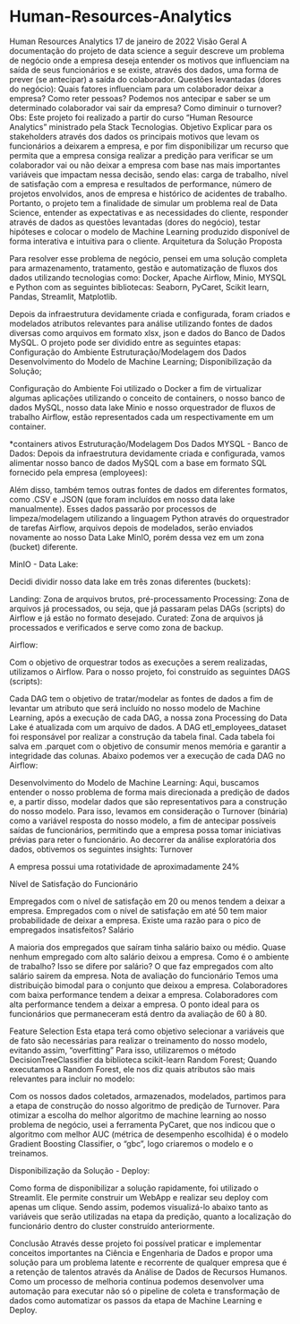 ﻿# Human-Resources-Analytics

Human Resources Analytics
17 de janeiro de 2022
Visão Geral
A documentação do projeto de data science a seguir descreve um problema de negócio onde a empresa deseja entender os motivos que influenciam na saída de seus funcionários e se existe, através dos dados, uma forma de prever (se antecipar) a saída do colaborador.
		Questões levantadas (dores do negócio):
Quais fatores influenciam para um colaborador deixar a empresa?
Como reter pessoas?
Podemos nos antecipar e saber se um determinado colaborador vai sair da empresa?
Como diminuir o turnover?
Obs: Este projeto foi realizado a partir do curso “Human Resource Analytics” ministrado pela Stack Tecnologias.
Objetivo
Explicar para os stakeholders através dos dados os principais motivos que levam os funcionários a deixarem a empresa, e por fim disponibilizar um recurso que permita que a empresa consiga realizar a predição para verificar se um colaborador vai ou não deixar a empresa com base nas mais importantes variáveis que impactam nessa decisão, sendo elas: carga de trabalho, nível de satisfação com a empresa e resultados de performance, número de projetos envolvidos, anos de empresa e histórico de acidentes de trabalho.
Portanto, o projeto tem a finalidade de simular um problema real de Data Science, entender as expectativas e as necessidades do cliente, responder através de dados as questões levantadas (dores do negócio), testar hipóteses e colocar o modelo de Machine Learning produzido disponível de forma interativa e intuitiva para o cliente.
Arquitetura da Solução Proposta

Para resolver esse problema de negócio, pensei em uma solução completa para armazenamento, tratamento, gestão e automatização de fluxos dos dados utilizando tecnologias como: Docker, Apache Airflow, Minio, MYSQL e Python com as seguintes bibliotecas: Seaborn, PyCaret, Scikit learn, Pandas, Streamlit, Matplotlib.

Depois da infraestrutura devidamente criada e configurada, foram criados e modelados atributos relevantes para análise utilizando fontes de dados diversas como arquivos em formato xlsx, json e dados do Banco de Dados MySQL. O projeto pode ser dividido entre as seguintes etapas:
Configuração do Ambiente
Estruturação/Modelagem  dos Dados
Desenvolvimento do Modelo de Machine Learning;
Disponibilização da Solução;

Configuração do Ambiente
Foi utilizado o Docker a fim de virtualizar algumas aplicações utilizando o conceito de containers, o nosso banco de dados MySQL, nosso data lake Minio e nosso orquestrador de fluxos de trabalho Airflow, estão representados cada um respectivamente em um container.



*containers ativos
Estruturação/Modelagem Dos Dados
MYSQL - Banco de Dados:
Depois da infraestrutura devidamente criada e configurada, vamos alimentar nosso banco de dados MySQL com a base em formato SQL fornecido pela empresa (employees):

Além disso, também temos outras fontes de dados em diferentes formatos, como .CSV e .JSON (que foram incluídos em nosso data lake manualmente). Esses dados passarão por processos de limpeza/modelagem utilizando a linguagem Python através do orquestrador de tarefas Airflow, arquivos depois de modelados, serão enviados novamente ao nosso Data Lake MinIO, porém dessa vez em um zona (bucket) diferente.





MinIO - Data Lake:

Decidi dividir nosso data lake em três zonas diferentes (buckets):


Landing: Zona de arquivos brutos, pré-processamento
Processing: Zona de arquivos já processados, ou seja, que já passaram pelas DAGs (scripts) do    Airflow e já estão no formato desejado.
Curated: Zona de arquivos já processados e verificados e serve como zona de backup.

Airflow:

Com o objetivo de orquestrar todos as execuções a serem realizadas, utilizamos o Airflow. Para o nosso projeto, foi construído as seguintes DAGS (scripts):

Cada DAG tem o objetivo de tratar/modelar as fontes de dados a fim de levantar um atributo que será incluído no nosso modelo de Machine Learning, após a execução de cada DAG, a nossa zona Processing do Data Lake é atualizada com um arquivo de dados. A DAG etl_employees_dataset foi responsável por realizar a construção da tabela final. Cada tabela foi salva em .parquet com o objetivo de consumir menos memória e garantir a integridade das colunas.
Abaixo podemos ver a execução de cada DAG no Airflow:


Desenvolvimento do Modelo de Machine Learning:
Aqui, buscamos entender o nosso problema de forma mais direcionada a predição de dados e, a partir disso, modelar dados que são representativos para a construção do nosso modelo. Para isso, levamos em consideração o Turnover (binária) como a variável resposta do nosso modelo, a fim de antecipar possíveis saídas de funcionários, permitindo que a empresa possa tomar iniciativas prévias para reter o funcionário.
Ao decorrer da análise exploratória dos dados, obtivemos os seguintes insights:
Turnover

A empresa possui uma rotatividade de aproximadamente 24%


Nível de Satisfação do Funcionário

Empregados com o nível de satisfação em 20 ou menos tendem a deixar a empresa.
Empregados com o nível de satisfação em até 50 tem maior probabilidade de deixar a empresa.
Existe uma razão para o pico de empregados insatisfeitos?
Salário


A maioria dos empregados que saíram tinha salário baixo ou médio.
Quase nenhum empregado com alto salário deixou a empresa.
Como é o ambiente de trabalho? Isso se difere por salário?
O que faz empregados com alto salário sairem da empresa.
Nota de avaliação do funcionário
Temos uma distribuição bimodal para o conjunto que deixou a empresa.
Colaboradores com baixa performance tendem a deixar a empresa.
Colaboradores com alta performance tendem a deixar a empresa.
O ponto ideal para os funcionários que permaneceram está dentro da avaliação de 60 à 80.



Feature Selection
Esta etapa terá como objetivo selecionar a variáveis que de fato são necessárias para realizar o treinamento do nosso modelo, evitando assim, “overfitting” Para isso, utilizaremos o método DecisionTreeClassifier da biblioteca scikit-learn
Random Forest;
Quando executamos a Random Forest, ele nos diz quais atributos são mais relevantes para incluir no modelo:


	


Com os nossos dados coletados, armazenados, modelados, partimos para a etapa de construção do nosso algoritmo de predição de Turnover. Para otimizar a escolha do melhor algoritmo de machine learning ao nosso problema de negócio, usei a ferramenta PyCaret, que nos indicou que o algoritmo com melhor AUC (métrica de desempenho escolhida) é o modelo Gradient Boosting Classifier, o “gbc”, logo criaremos o modelo e o treinamos.








Disponibilização da Solução - Deploy:

Como forma de disponibilizar a solução rapidamente, foi utilizado o Streamlit. Ele permite construir um WebApp e realizar seu deploy com apenas um clique. Sendo assim, podemos visualizá-lo abaixo tanto as variáveis que serão utilizadas na etapa da predição, quanto a localização do funcionário dentro do cluster construído anteriormente.


Conclusão
Através desse projeto foi possível praticar e implementar conceitos importantes na Ciência e Engenharia de Dados e propor uma solução para um problema latente e recorrente de qualquer empresa que é a retenção de talentos através da Análise de Dados de Recursos Humanos.
Como um processo de melhoria contínua podemos desenvolver uma automação para executar não só o pipeline de coleta e transformação de dados como automatizar os passos da etapa de Machine Learning e Deploy.
